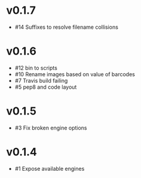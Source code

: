 # v0.1.7
- #14 Suffixes to resolve filename collisions

# v0.1.6
- #12 bin to scripts
- #10 Rename images based on value of barcodes
- #7 Travis build failing
- #5 pep8 and code layout

# v0.1.5
- #3 Fix broken engine options

# v0.1.4
- #1 Expose available engines

